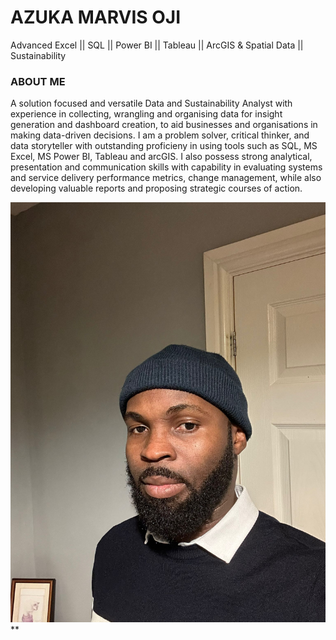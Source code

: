 # AZUKA MARVIS OJI 
Advanced Excel || SQL || Power BI || Tableau || ArcGIS & Spatial Data || Sustainability

 
  
### ABOUT ME
A solution focused and versatile Data and Sustainability Analyst with experience in collecting, wrangling and organising data for insight generation and dashboard creation, to aid businesses and organisations in making data-driven decisions. I am a problem solver, critical thinker, and data storyteller with outstanding proficieny in using tools such as SQL, MS Excel, MS Power BI, Tableau and arcGIS. I also possess strong analytical, presentation and communication skills with capability in evaluating systems and service delivery performance metrics, change management, while also developing valuable reports and proposing strategic courses of action.
 
 ![](AZUKA_PICTURE.jpeg)
**

<!--
**Ojimarvisazuka/Ojimarvisazuka** is a ✨ _special_ ✨ repository because its `README.md` (this file) appears on your GitHub profile.

Here are some ideas to get you started:

- 🔭 I’m currently working on ...
- 🌱 I’m currently learning ...
- 👯 I’m looking to collaborate on ...
- 🤔 I’m looking for help with ...
- 💬 Ask me about ...
- 📫 How to reach me: ...
- 😄 Pronouns: ...
- ⚡ Fun fact: ...
-->
